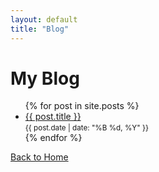 ```yaml
---
layout: default
title: "Blog"
---
```


# My Blog

<ul>
  {% for post in site.posts %}
    <li>
      <a href="{{ post.url }}">{{ post.title }}</a><br>
      <small>{{ post.date | date: "%B %d, %Y" }}</small>
    </li>
  {% endfor %}
</ul>

[Back to Home](index.md)
